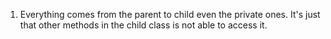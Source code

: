 1. Everything comes from the parent to child even the private ones. It's just that other methods in the child class is not able to access it.


